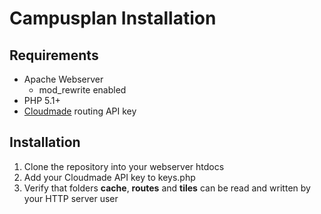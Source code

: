 Campusplan Installation
============

Requirements
------------

* Apache Webserver
	* mod_rewrite enabled
* PHP 5.1+
* [Cloudmade](http://cloudmade.com/) routing API key

Installation
------------
1. Clone the repository into your webserver htdocs
2. Add your Cloudmade API key to keys.php
3. Verify that folders **cache**, **routes** and **tiles** can be read and written by your HTTP server user

